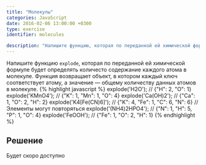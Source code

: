 ```yaml
---
title: "Молекулы"
categories: JavaScript
date: 2016-02-06 13:00:00 +0300
type: exercise
identifier: molecules

description: "Напишите функцию, которая по переданной ей химической формуле будет определять количесто содержание каждого атома в молекуле."
---
```


Напишите функцию `explode`, которая по переданной ей химической формуле будет определять количесто содержание каждого атома в молекуле. Функция возвращает объект, в котором каждый ключ соответствует атому, а значение — общему количеству данных атомов в молекуле.
{% highlight javascript %}
explode('H2O'); // {"H": 2, "O": 1}
explode('KMnO4'); // {"K": 1, "Mn": 1, "O": 4}
explode('Ca(OH)2'); // {"Ca": 1, "O": 2, "H": 2}
explode('K4[Fe(CN)6]'); // {"K": 4, "Fe": 1, "C": 6, "N": 6}
// Элементы могут повторяться
explode('(NH4)2HPO4'); // {"N": 1, "H": 5, "P": 1, "O": 4}
explode('FeOOH'); // {"Fe": 1, "O": 2, "H": 1}
{% endhighlight %}

## Решение
Будет скоро доступно